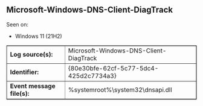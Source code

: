 ## Microsoft-Windows-DNS-Client-DiagTrack

Seen on:
* Windows 11 (21H2)

<table border="1" class="docutils">
  <tbody>
    <tr>
      <td><b>Log source(s):</b></td>
      <td>Microsoft-Windows-DNS-Client-DiagTrack</td>
    </tr>
    <tr>
      <td><b>Identifier:</b></td>
      <td>{80e30bfe-62cf-5c77-5dc4-425d2c7734a3}</td>
    </tr>
    <tr>
      <td><b>Event message file(s):</b></td>
      <td>%systemroot%\system32\dnsapi.dll</td>
    </tr>
  </tbody>
</table>

&nbsp;

